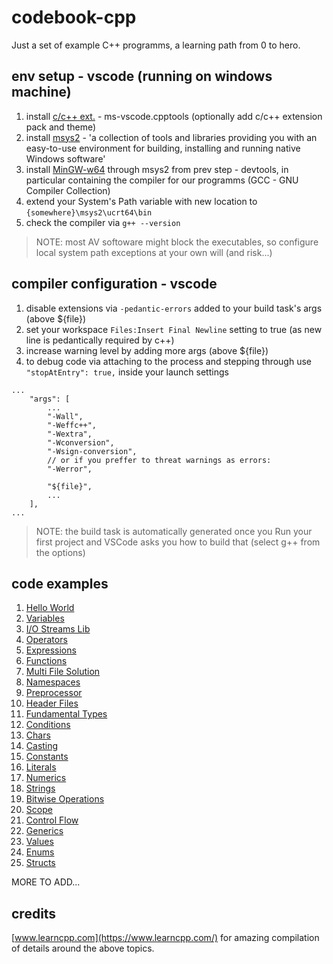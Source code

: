 # codebook-cpp

Just a set of example C++ programms, a learning path from 0 to hero.

## env setup - vscode (running on windows machine)

1. install [c/c++ ext.](https://marketplace.visualstudio.com/items?itemName=ms-vscode.cpptools) - ms-vscode.cpptools (optionally add c/c++ extension pack and theme)
2. install [msys2](https://www.msys2.org/) - 'a collection of tools and libraries providing you with an easy-to-use environment for building, installing and running native Windows software'
3. install [MinGW-w64](https://www.msys2.org/wiki/History/#mingw-w64) through msys2 from prev step - devtools, in particular containing the compiler for our programms (GCC - GNU Compiler Collection)
4. extend your System's Path variable with new location to `{somewhere}\msys2\ucrt64\bin`
5. check the compiler via `g++ --version`

> NOTE: most AV softoware might block the executables, so configure local system path exceptions at your own will (and risk...)

## compiler configuration - vscode
1. disable extensions via `-pedantic-errors` added to your build task's args (above ${file})
2. set your workspace `Files:Insert Final Newline` setting to true (as new line is pedantically required by c++)
3. increase warning level by adding more args (above ${file})
4. to debug code via attaching to the process and stepping through use `"stopAtEntry": true,` inside your launch settings

```
...
    "args": [
        ...
        "-Wall",
        "-Weffc++",
        "-Wextra",
        "-Wconversion",
        "-Wsign-conversion",
        // or if you preffer to threat warnings as errors:
        "-Werror",
        
        "${file}",
        ...
    ],
...
```

> NOTE: the build task is automatically generated once you Run your first project and VSCode asks you how to build that (select g++ from the options)

## code examples

1. [Hello World](./src/001-hellow-world/main.cpp)
2. [Variables](./src/002-variables/main.cpp)
3. [I/O Streams Lib](./src/003-iostream/main.cpp)
4. [Operators](./src/004-operators/main.cpp)
5. [Expressions](./src/005-expressions/main.cpp)
6. [Functions](./src/006-functions/main.cpp)
7. [Multi File Solution](./src/007-multi-files/main.cpp)
8. [Namespaces](./src/008-namespaces/main.cpp)
9. [Preprocessor](./src/009-preprocessor/main.cpp)
10. [Header Files](./src/010-header-files/main.cpp)
11. [Fundamental Types](./src/011-fundamental-types/main.cpp)
12. [Conditions](./src/012-conditions/main.cpp)
13. [Chars](./src/013-characters/main.cpp)
14. [Casting](./src/014-casting/main.cpp)
15. [Constants](./src/015-constants/main.cpp)
16. [Literals](./src/016-literals/main.cpp)
17. [Numerics](./src/017-numerics/main.cpp)
18. [Strings](./src/018-strings/main.cpp)
19. [Bitwise Operations](./src/019-bitwise-operations/main.cpp)
20. [Scope](./src/020-scope/main.cpp)
21. [Control Flow](./src/021-control-flow/main.cpp)
22. [Generics](./src/022-generics/main.cpp)
23. [Values](./src/023-values/main.cpp)
24. [Enums](./src/024-enums/main.cpp)
25. [Structs](./src/025-structs/main.cpp)

MORE TO ADD...

## credits

[www.learncpp.com](https://www.learncpp.com/) for amazing compilation of details around the above topics.
